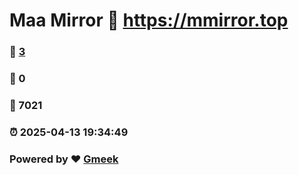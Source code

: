 # Maa Mirror :link: https://mmirror.top 
### :page_facing_up: [3](https://mmirror.top/tag.html) 
### :speech_balloon: 0 
### :hibiscus: 7021 
### :alarm_clock: 2025-04-13 19:34:49 
### Powered by :heart: [Gmeek](https://github.com/Meekdai/Gmeek)
